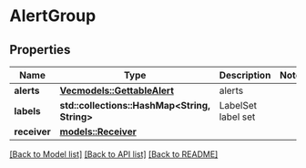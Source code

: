 # AlertGroup

## Properties

Name | Type | Description | Notes
------------ | ------------- | ------------- | -------------
**alerts** | [**Vec<models::GettableAlert>**](gettableAlert.md) | alerts | 
**labels** | **std::collections::HashMap<String, String>** | LabelSet label set | 
**receiver** | [**models::Receiver**](receiver.md) |  | 

[[Back to Model list]](../README.md#documentation-for-models) [[Back to API list]](../README.md#documentation-for-api-endpoints) [[Back to README]](../README.md)



